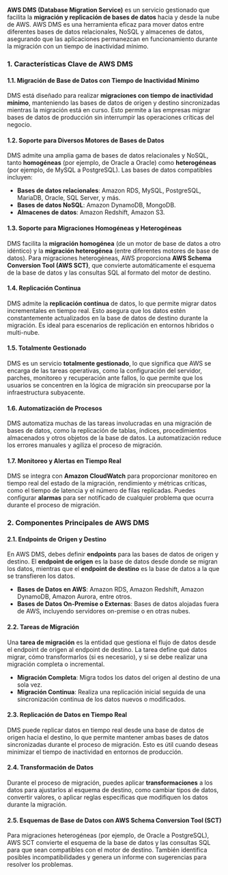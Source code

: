 **AWS DMS (Database Migration Service)** es un servicio gestionado que facilita la **migración y replicación de bases de datos** hacia y desde la nube de AWS. AWS DMS es una herramienta eficaz para mover datos entre diferentes bases de datos relacionales, NoSQL y almacenes de datos, asegurando que las aplicaciones permanezcan en funcionamiento durante la migración con un tiempo de inactividad mínimo.

### 1. **Características Clave de AWS DMS**

#### 1.1. **Migración de Base de Datos con Tiempo de Inactividad Mínimo**

DMS está diseñado para realizar **migraciones con tiempo de inactividad mínimo**, manteniendo las bases de datos de origen y destino sincronizadas mientras la migración está en curso. Esto permite a las empresas migrar bases de datos de producción sin interrumpir las operaciones críticas del negocio.

#### 1.2. **Soporte para Diversos Motores de Bases de Datos**

DMS admite una amplia gama de bases de datos relacionales y NoSQL, tanto **homogéneas** (por ejemplo, de Oracle a Oracle) como **heterogéneas** (por ejemplo, de MySQL a PostgreSQL). Las bases de datos compatibles incluyen:

- **Bases de datos relacionales**: Amazon RDS, MySQL, PostgreSQL, MariaDB, Oracle, SQL Server, y más.
- **Bases de datos NoSQL**: Amazon DynamoDB, MongoDB.
- **Almacenes de datos**: Amazon Redshift, Amazon S3.

#### 1.3. **Soporte para Migraciones Homogéneas y Heterogéneas**

DMS facilita la **migración homogénea** (de un motor de base de datos a otro idéntico) y la **migración heterogénea** (entre diferentes motores de base de datos). Para migraciones heterogéneas, AWS proporciona **AWS Schema Conversion Tool (AWS SCT)**, que convierte automáticamente el esquema de la base de datos y las consultas SQL al formato del motor de destino.

#### 1.4. **Replicación Continua**

DMS admite la **replicación continua** de datos, lo que permite migrar datos incrementales en tiempo real. Esto asegura que los datos estén constantemente actualizados en la base de datos de destino durante la migración. Es ideal para escenarios de replicación en entornos híbridos o multi-nube.

#### 1.5. **Totalmente Gestionado**

DMS es un servicio **totalmente gestionado**, lo que significa que AWS se encarga de las tareas operativas, como la configuración del servidor, parches, monitoreo y recuperación ante fallos, lo que permite que los usuarios se concentren en la lógica de migración sin preocuparse por la infraestructura subyacente.

#### 1.6. **Automatización de Procesos**

DMS automatiza muchas de las tareas involucradas en una migración de bases de datos, como la replicación de tablas, índices, procedimientos almacenados y otros objetos de la base de datos. La automatización reduce los errores manuales y agiliza el proceso de migración.

#### 1.7. **Monitoreo y Alertas en Tiempo Real**

DMS se integra con **Amazon CloudWatch** para proporcionar monitoreo en tiempo real del estado de la migración, rendimiento y métricas críticas, como el tiempo de latencia y el número de filas replicadas. Puedes configurar **alarmas** para ser notificado de cualquier problema que ocurra durante el proceso de migración.

### 2. **Componentes Principales de AWS DMS**

#### 2.1. **Endpoints de Origen y Destino**

En AWS DMS, debes definir **endpoints** para las bases de datos de origen y destino. El **endpoint de origen** es la base de datos desde donde se migran los datos, mientras que el **endpoint de destino** es la base de datos a la que se transfieren los datos.

- **Bases de Datos en AWS**: Amazon RDS, Amazon Redshift, Amazon DynamoDB, Amazon Aurora, entre otros.
- **Bases de Datos On-Premise o Externas**: Bases de datos alojadas fuera de AWS, incluyendo servidores on-premise o en otras nubes.

#### 2.2. **Tareas de Migración**

Una **tarea de migración** es la entidad que gestiona el flujo de datos desde el endpoint de origen al endpoint de destino. La tarea define qué datos migrar, cómo transformarlos (si es necesario), y si se debe realizar una migración completa o incremental.

- **Migración Completa**: Migra todos los datos del origen al destino de una sola vez.
- **Migración Continua**: Realiza una replicación inicial seguida de una sincronización continua de los datos nuevos o modificados.

#### 2.3. **Replicación de Datos en Tiempo Real**

DMS puede replicar datos en tiempo real desde una base de datos de origen hacia el destino, lo que permite mantener ambas bases de datos sincronizadas durante el proceso de migración. Esto es útil cuando deseas minimizar el tiempo de inactividad en entornos de producción.

#### 2.4. **Transformación de Datos**

Durante el proceso de migración, puedes aplicar **transformaciones** a los datos para ajustarlos al esquema de destino, como cambiar tipos de datos, convertir valores, o aplicar reglas específicas que modifiquen los datos durante la migración.

#### 2.5. **Esquemas de Base de Datos con AWS Schema Conversion Tool (SCT)**

Para migraciones heterogéneas (por ejemplo, de Oracle a PostgreSQL), AWS SCT convierte el esquema de la base de datos y las consultas SQL para que sean compatibles con el motor de destino. También identifica posibles incompatibilidades y genera un informe con sugerencias para resolver los problemas.